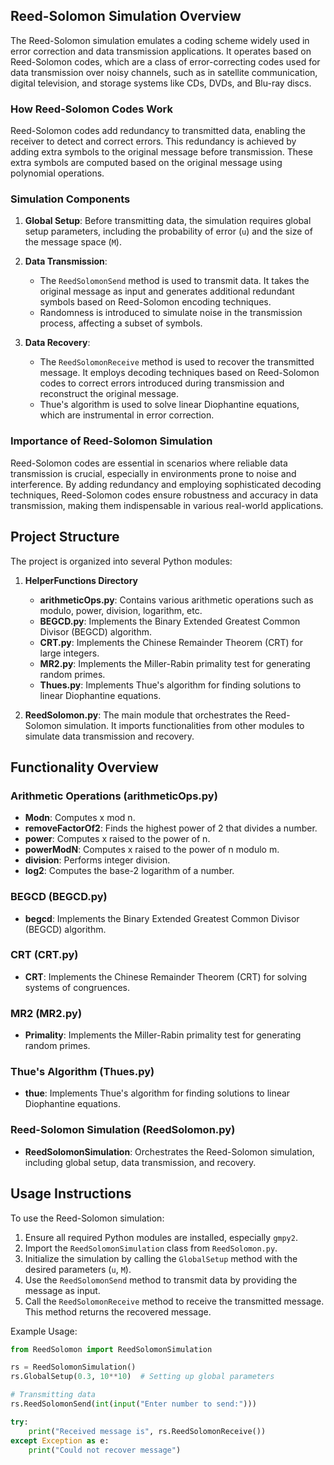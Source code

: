 ## Reed-Solomon Simulation Overview

The Reed-Solomon simulation emulates a coding scheme widely used in error correction and data transmission applications. It operates based on Reed-Solomon codes, which are a class of error-correcting codes used for data transmission over noisy channels, such as in satellite communication, digital television, and storage systems like CDs, DVDs, and Blu-ray discs.

### How Reed-Solomon Codes Work

Reed-Solomon codes add redundancy to transmitted data, enabling the receiver to detect and correct errors. This redundancy is achieved by adding extra symbols to the original message before transmission. These extra symbols are computed based on the original message using polynomial operations.

### Simulation Components

1. **Global Setup**: Before transmitting data, the simulation requires global setup parameters, including the probability of error (`u`) and the size of the message space (`M`).

2. **Data Transmission**:
   - The `ReedSolomonSend` method is used to transmit data. It takes the original message as input and generates additional redundant symbols based on Reed-Solomon encoding techniques.
   - Randomness is introduced to simulate noise in the transmission process, affecting a subset of symbols.

3. **Data Recovery**:
   - The `ReedSolomonReceive` method is used to recover the transmitted message. It employs decoding techniques based on Reed-Solomon codes to correct errors introduced during transmission and reconstruct the original message.
   - Thue's algorithm is used to solve linear Diophantine equations, which are instrumental in error correction.

### Importance of Reed-Solomon Simulation

Reed-Solomon codes are essential in scenarios where reliable data transmission is crucial, especially in environments prone to noise and interference. By adding redundancy and employing sophisticated decoding techniques, Reed-Solomon codes ensure robustness and accuracy in data transmission, making them indispensable in various real-world applications.


## Project Structure

The project is organized into several Python modules:

1. **HelperFunctions Directory**
    - **arithmeticOps.py**: Contains various arithmetic operations such as modulo, power, division, logarithm, etc.
    - **BEGCD.py**: Implements the Binary Extended Greatest Common Divisor (BEGCD) algorithm.
    - **CRT.py**: Implements the Chinese Remainder Theorem (CRT) for large integers.
    - **MR2.py**: Implements the Miller-Rabin primality test for generating random primes.
    - **Thues.py**: Implements Thue's algorithm for finding solutions to linear Diophantine equations.
   
2. **ReedSolomon.py**: The main module that orchestrates the Reed-Solomon simulation. It imports functionalities from other modules to simulate data transmission and recovery.

## Functionality Overview

### Arithmetic Operations (arithmeticOps.py)
- **Modn**: Computes x mod n.
- **removeFactorOf2**: Finds the highest power of 2 that divides a number.
- **power**: Computes x raised to the power of n.
- **powerModN**: Computes x raised to the power of n modulo m.
- **division**: Performs integer division.
- **log2**: Computes the base-2 logarithm of a number.

### BEGCD (BEGCD.py)
- **begcd**: Implements the Binary Extended Greatest Common Divisor (BEGCD) algorithm.

### CRT (CRT.py)
- **CRT**: Implements the Chinese Remainder Theorem (CRT) for solving systems of congruences.

### MR2 (MR2.py)
- **Primality**: Implements the Miller-Rabin primality test for generating random primes.

### Thue's Algorithm (Thues.py)
- **thue**: Implements Thue's algorithm for finding solutions to linear Diophantine equations.

### Reed-Solomon Simulation (ReedSolomon.py)
- **ReedSolomonSimulation**: Orchestrates the Reed-Solomon simulation, including global setup, data transmission, and recovery.

## Usage Instructions

To use the Reed-Solomon simulation:

1. Ensure all required Python modules are installed, especially `gmpy2`.
2. Import the `ReedSolomonSimulation` class from `ReedSolomon.py`.
3. Initialize the simulation by calling the `GlobalSetup` method with the desired parameters (`u`, `M`).
4. Use the `ReedSolomonSend` method to transmit data by providing the message as input.
5. Call the `ReedSolomonReceive` method to receive the transmitted message. This method returns the recovered message.

Example Usage:
```python
from ReedSolomon import ReedSolomonSimulation

rs = ReedSolomonSimulation()
rs.GlobalSetup(0.3, 10**10)  # Setting up global parameters

# Transmitting data
rs.ReedSolomonSend(int(input("Enter number to send:")))

try:
    print("Received message is", rs.ReedSolomonReceive())  
except Exception as e:
    print("Could not recover message")
